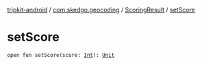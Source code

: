[tripkit-android](../../index.md) / [com.skedgo.geocoding](../index.md) / [ScoringResult](index.md) / [setScore](./set-score.md)

# setScore

`open fun setScore(score: `[`Int`](https://kotlinlang.org/api/latest/jvm/stdlib/kotlin/-int/index.html)`): `[`Unit`](https://kotlinlang.org/api/latest/jvm/stdlib/kotlin/-unit/index.html)